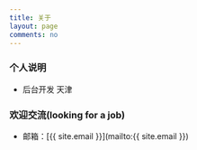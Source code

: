 ```yaml
---
title: 关于
layout: page
comments: no
---
```


### 个人说明

* 后台开发 天津

 
 

### 欢迎交流(looking for a job)

 
* 邮箱：[{{ site.email }}](mailto:{{ site.email }})
 
